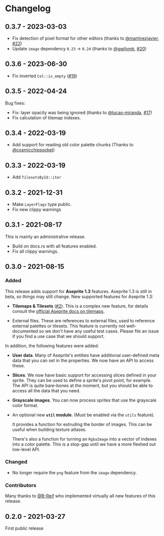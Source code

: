 # Changelog

## 0.3.7 - 2023-03-03

- Fix detection of pixel format for other editors (thanks to [@martinezjavier], [#22])
- Update `image` dependency `0.23` -> `0.24` (thanks to [@gwilymk], [#20])

[@gwilymk]: https://github.com/gwilymk
[@martinezjavier]: https://github.com/martinezjavier
[#20]: https://github.com/alpine-alpaca/asefile/pull/20
[#22]: https://github.com/alpine-alpaca/asefile/pull/22

## 0.3.6 - 2023-06-30

- Fix inverted `Cel::is_empty` ([#19](https://github.com/alpine-alpaca/asefile/issues/19))

## 0.3.5 - 2022-04-24

Bug fixes: 
- Fix: layer opacity was being ignored (thanks to
  [@lucas-miranda](https://github.com/lucas-miranda),
  [#17](https://github.com/alpine-alpaca/asefile/pull/17))
- Fix calculation of tilemap indexes.

## 0.3.4 - 2022-03-19

- Add support for reading old color palette chunks (Thanks to
  [@cosmicchipsocket](https://github.com/cosmicchipsocket))

## 0.3.3 - 2022-03-19

- Add `TilesetsById::iter`

## 0.3.2 - 2021-12-31

- Make `LayerFlags` type public.
- Fix new clippy warnings

## 0.3.1 - 2021-08-17

This is mainly an administrative release.

- Build on docs.rs with all features enabled.
- Fix all clippy warnings.

## 0.3.0 - 2021-08-15

### Added

This release adds support for **Aseprite 1.3** features. Aseprite 1.3 is still in
beta, so things may still change. New supported features for Aseprite 1.3:

- **Tilemaps & Tilesets** ([#2](https://github.com/alpine-alpaca/asefile/pull/2)).
  This is a complex new feature, for details consult the [official Aseprite docs
  on tilemaps](https://www.aseprite.org/docs/tilemap/).

- External files. These are references to external files, used to reference
  external palettes or tilesets. This feature is currently not well-documented
  so we don't have any useful test cases. Please file an issue if you find a use
  case that we should support.

In addition, the following features were added:

- **User data**. Many of Aseprite's entities have additional user-defined meta data
  that you can set in the properties. We now have an API to access these.

- **Slices**. We now have basic support for accessing slices defined in your sprite.
  They can be used to define a sprite's pivot point, for example. The API is
  quite bare-bones at the moment, but you should be able to access all the
  data that you need.

- **Grayscale images**. You can now process sprites that use the grayscale color
  format.

- An optional new **`util` module**. (Must be enabled via the `utils` feature).
  
  It provides a function for extruding the border of images. This can be
  useful when building texture atlases.

  There's also a function for turning an `RgbaImage` into a vector of
  indexes into a color palette. This is a stop-gap until we have a more
  fleshed out low-level API.


### Changed

- No longer require the `png` feature from the `image` dependency.

### Contributors

Many thanks to [@B-Reif](https://github.com/B-Reif) who implemented virtually
all new features of this release.

## 0.2.0 - 2021-03-27

First public release


